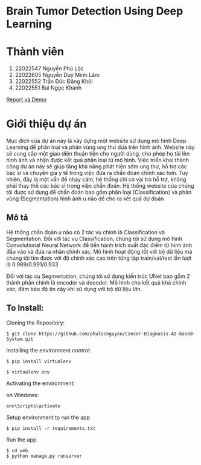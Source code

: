 # Brain Tumor Detection Using Deep Learning
# Thành viên
1. 22022547 Nguyễn Phú Lộc
2. 22022605 Nguyễn Duy Minh Lâm
3. 22022552 Trần Đức Đăng Khôi
4. 22022551 Bùi Ngọc Khánh
   
[Report và Demo]( https://drive.google.com/drive/folders/1YXsobF5helTy3xYGuaQnY7D3u5a6g63d?usp=sharing)

# Giới thiệu dự án
Mục đích của dự án này là xây dựng một website sử dụng mô hình Deep Learning để phân loại và phân vùng ung thư dựa trên hình ảnh. Website này sẽ cung cấp một giao diện thuận tiện cho người dùng, cho phép họ tải lên hình ảnh và nhận được kết quả phân loại từ mô hình. Việc triển khai thành công dự án này sẽ giúp tăng khả năng phát hiện sớm ung thư, hỗ trợ các bác sĩ và chuyên gia y tế trong việc đưa ra chẩn đoán chính xác hơn. Tuy nhiên, đây là một vấn đề nhạy cảm, hệ thống chỉ có vai trò hỗ trợ, không phải thay thế các bác sĩ trong việc chẩn đoán. Hệ thống website của chúng tôi được sử dụng để chẩn đoán bao gồm phân loại (Classification) và phân vùng (Segmentation) hình ảnh u não để cho ra kết quả dự đoán

## Mô tả
Hệ thống chẩn đoán u não có 2 tác vụ chính là Classification và Segmentation.
Đối với tác vụ Classification, chúng tôi sử dụng mô hình Convolutional Neural Network để tiến hành trích xuất đặc điểm từ hình ảnh đầu vào và đưa ra nhãn chính xác. Mô hình hoạt động tốt với bộ dữ liệu mà chúng tôi tìm được với độ chính xác cao trên từng tập train/val/test lần lượt là 0.989/0.991/0.933

Đối với tác cụ Segmentation, chúng tôi sử dụng kiến trúc UNet bao gồm 2 thành phần chính là encoder và decoder. Mô hình cho kết quả khá chính xác, đảm bảo độ tin cậy khi sử dụng với bộ dữ liệu lớn.

## To Install:

Cloning the Repository:

```
$ git clone https://github.com/phulocnguyen/Cancer-Diagnosis-AI-based-System.git

```

Installing the environment control:

```
$ pip install virtualenv

$ virtualenv env

```

Activating the environment:

on Windows:
```
env\Scripts\activate
```

Setup environment to run the app
```
$ pip install -r requirements.txt
```
Run the app
```
$ cd web
$ python manage.py runserver
```

